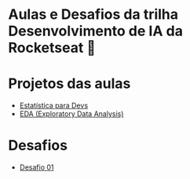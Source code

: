 # Aulas e Desafios da trilha Desenvolvimento de IA da Rocketseat 🤖

# Projetos das aulas

- [Estatística para Devs](/lessons/estatistica_para_devs/estatistica_devs.ipynb)
- [EDA (Exploratory Data Analysis)](/lessons/eda/eda_churn.ipynb)

# Desafios

- [Desafio 01](/challenges/challenge-01/index.ipynb)
